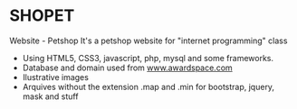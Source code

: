 # SHOPET 

Website - Petshop
It's a petshop website for "internet programming" class

- Using HTML5, CSS3, javascript, php, mysql and some frameworks.
- Database and domain used from www.awardspace.com
- Ilustrative images
- Arquives without the extension .map and .min for bootstrap, jquery, mask and stuff
